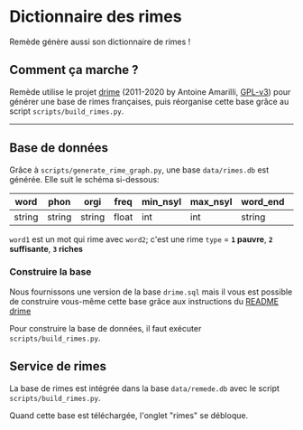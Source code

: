 # Dictionnaire des rimes

Remède génère aussi son dictionnaire de rimes !

## Comment ça marche ?

Remède utilise le projet [drime](https://a3nm.net/git/drime) (2011-2020 by Antoine
Amarilli, [GPL-v3](https://a3nm.net/git/drime/file/COPYING.html)) pour générer une base de rimes françaises, puis
réorganise cette base grâce au script `scripts/build_rimes.py`.

---

## Base de données

Grâce à `scripts/generate_rime_graph.py`, une base `data/rimes.db` est générée. Elle suit le schéma si-dessous:

| word   | phon   | orgi   | freq  | min_nsyl | max_nsyl | word_end | phon_end | elidable | feminine |
|--------|--------|--------|-------|----------|----------|----------|----------|----------|----------|
| string | string | string | float | int      | int      | string   | string   | boolean  | boolean  |

`word1` est un mot qui rime avec `word2`; c'est une rime `type` = **`1` pauvre**, **`2` suffisante**, **`3` riches**

### Construire la base

Nous fournissons une version de la base `drime.sql` mais il vous est possible de construire vous-même cette base grâce 
aux instructions du [README drime](https://a3nm.net/git/drime/README)

Pour construire la base de données, il faut exécuter `scripts/build_rimes.py`.

## Service de rimes

La base de rimes est intégrée dans la base `data/remede.db` avec le script `scripts/build_rimes.py`.

Quand cette base est téléchargée, l'onglet "rimes" se débloque.
